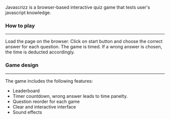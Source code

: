 Javascrizz is a browser-based interactive quiz game that tests user's javascript knowledge.

### How to play

---

Load the page on the browser. Click on start button and choose the correct answer for each question. The game is timed. If a wrong answer is chosen, the time is deducted accordingly.

### Game design

---

The game includes the following features:

- Leaderboard
- Timer countdown, wrong answer leads to time panelty.
- Question reorder for each game
- Clear and interactive interface
- Sound effects
